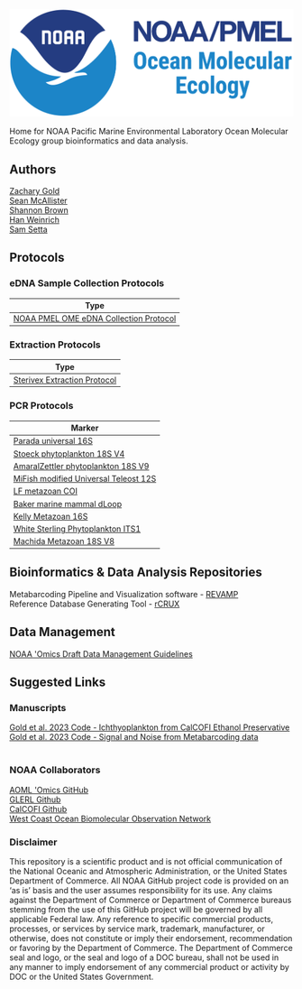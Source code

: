 
![NOAA PMEL Ocean Molecular Ecology Group ](NOAA-Lockup-PMEL-OME_horz.png)

Home for NOAA Pacific Marine Environmental Laboratory Ocean Molecular Ecology group bioinformatics and data analysis. <br>

## Authors
[Zachary Gold](https://github.com/marinednadude/) <br>
[Sean McAllister](https://github.com/McAllister-NOAA/) <br>
[Shannon Brown](https://github.com/Brown-NOAA)<br>
[Han Weinrich](https://github.com/HanWeinrich)<br>
[Sam Setta](https://github.com/DiatomSetta)<br>

## Protocols
### eDNA Sample Collection Protocols
|Type|
|--------|
|[NOAA PMEL OME eDNA Collection Protocol](https://github.com/marinednadude/NOAA-PMEL-OME_eDNA_Collection_Protocol_CTD/blob/34e0e067043efa2bf1a83b1f9e517a58d44f69d6/NOAA-PMEL-OME_eDNA_Collection_Protocol_CTD.md)|

### Extraction Protocols
|Type|
|--------|
|[Sterivex Extraction Protocol](https://github.com/marinednadude/NOAA-PMEL-OME_Extraction_Protocol_Sterivex_Centrifuge/blob/main/NOAA-PMEL-OME_Extraction_Protocol_Sterivex_Centrifuge.md)|

### PCR Protocols
|Marker|
|--------|
|[Parada universal 16S](https://github.com/marinednadude/NOAA-PMEL-OME-Parada-universal-16S-PCR-Protocol-BeBOP/blob/main/NOAA-PMEL-OME-Parada-universal-16S-PCR-Protocol-BeBOP.md) |
|[Stoeck phytoplankton 18S V4](https://github.com/marinednadude/NOAA-PMEL-OME-Stoeck-phytoplankton-18S-V4-PCR-Protocol-BeBOP/blob/main/NOAA-PMEL-OME-Stoeck-phytoplankton-18S-V4-PCR-Protocol-BeBOP.md)|
|[AmaralZettler phytoplankton 18S V9](https://github.com/marinednadude/NOAA-PMEL-OME-AmaralZettler-phytoplankton-18S-V9-PCR-Protocol-BeBOP/blob/main/NOAA-PMEL-OME-AmaralZettler-phytoplankton-18S-V9-PCR-Protocol-BeBOP.md)|
|[MiFish modified Universal Teleost 12S](https://github.com/marinednadude/NOAA-PMEL-OME-MiFish-mod-Universal-Teleost-12S-PCR-Protocol-BeBOP/blob/main/NOAA-PMEL-OME-MiFish-mod-Universal-Teleost-12S-PCR-Protocol-BeBOP.md)|
|[LF metazoan COI](https://github.com/marinednadude/NOAA-PMEL-OME-LF-metazoan-COI-PCR-Protocol-BeBOP/blob/main/NOAA-PMEL-OME-LF-metazoan-COI-PCR-Protocol-BeBOP.md)|
|[Baker marine mammal dLoop](https://github.com/marinednadude/NOAA-PMEL-OME-Baker-marmam-dLoop-PCR-Protocol-BeBOP/blob/main/NOAA-PMEL-OME-Baker-marmam-dLoop-PCR-Protocol-BeBOP.md)|
|[Kelly Metazoan 16S](https://github.com/marinednadude/NOAA-PMEL-OME-Kelly-Metazoan-16S-PCR-Protocol-BeBOP-/blob/main/NOAA-PMEL-OME-Kelly-Metazoan-16S-PCR-Protocol-BeBOP.md)|
|[White Sterling Phytoplankton ITS1](https://github.com/marinednadude/NOAA-PMEL-OME-WhiteSterling-phytoplankton-ITS1-PCR-Protocol-BeBOP/blob/main/NOAA-PMEL-OME-WhiteSterling-phytoplankton-ITS1-PCR-Protocol-BeBOP.md)|
|[Machida Metazoan 18S V8](https://github.com/marinednadude/NOAA-PMEL-OME-Machida-Metazoan-18S-V8-PCR-Protocol-BeBOP/blob/main/NOAA-PMEL-OME-Machida-Metazoan-18S-V8-PCR-Protocol-BeBOP.md)|


## Bioinformatics & Data Analysis Repositories
Metabarcoding Pipeline and Visualization software - [REVAMP](https://github.com/McAllister-NOAA/REVAMP) <br>
Reference Database Generating Tool - [rCRUX](https://github.com/CalCOFI/rCRUX) <br>

## Data Management
[NOAA 'Omics Draft Data Management Guidelines](https://github.com/aomlomics/omics-data-management) <br>

## Suggested Links

### Manuscripts
[Gold et al. 2023 Code - Ichthyoplankton from CalCOFI Ethanol Preservative](https://github.com/CalCOFI/CalCOFI_eDNA) <br>
[Gold et al. 2023 Code - Signal and Noise from Metabarcoding data](https://github.com/zjgold/Metabarcodings_Signal_from_Noise) <br>
<br>

### NOAA Collaborators
[AOML 'Omics GitHub](https://github.com/aomlomics/) <br>
[GLERL Github](https://github.com/NOAA-GLERL) <br>
[CalCOFI Github](https://github.com/CalCOFI/) <br>
[West Coast Ocean Biomolecular Observation Network](https://evsatt.github.io/WC-OBON_Website/) <br>

### Disclaimer
This repository is a scientific product and is not official communication of the National Oceanic and
Atmospheric Administration, or the United States Department of Commerce. All NOAA GitHub project
code is provided on an ‘as is’ basis and the user assumes responsibility for its use. Any claims against the
Department of Commerce or Department of Commerce bureaus stemming from the use of this GitHub
project will be governed by all applicable Federal law. Any reference to specific commercial products,
processes, or services by service mark, trademark, manufacturer, or otherwise, does not constitute or
imply their endorsement, recommendation or favoring by the Department of Commerce. The Department
of Commerce seal and logo, or the seal and logo of a DOC bureau, shall not be used in any manner to
imply endorsement of any commercial product or activity by DOC or the United States Government.

